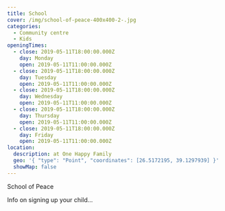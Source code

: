 ```yaml
---
title: School
cover: /img/school-of-peace-400x400-2-.jpg
categories:
  - Community centre
  - Kids
openingTimes:
  - close: 2019-05-11T18:00:00.000Z
    day: Monday
    open: 2019-05-11T11:00:00.000Z
  - close: 2019-05-11T18:00:00.000Z
    day: Tuesday
    open: 2019-05-11T11:00:00.000Z
  - close: 2019-05-11T18:00:00.000Z
    day: Wednesday
    open: 2019-05-11T11:00:00.000Z
  - close: 2019-05-11T18:00:00.000Z
    day: Thursday
    open: 2019-05-11T11:00:00.000Z
  - close: 2019-05-11T18:00:00.000Z
    day: Friday
    open: 2019-05-11T11:00:00.000Z
location:
  description: at One Happy Family
  geo: '{ "type": "Point", "coordinates": [26.5172195, 39.1297939] }'
  showMap: false
---
```

School of Peace

Info on signing up your child...
